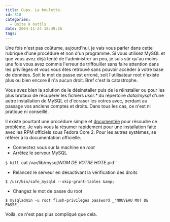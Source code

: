 ```yaml
---
title: Oups. La boulette.
id: 318
categories:
  - Boîte à outils
date: 2004-11-24 18:49:26
tags:
---
```


Une fois n'est pas coûtume, aujourd'hui, je vais vous parler dans cette rubrique d'une procédure et non d'un programme. Si vous utilisez MySQL et que vous avez déjà tenté de l'administrer un peu, je suis sûr qu'au moins une fois vous avez commis l'erreur de triffouiller sans faire attention dans les privilèges et vous vous êtes retrouvé sans pouvoir accèder à votre base de données. Soit le mot de passe est erroné, soit l'utilisateur root n'existe plus ou bien encore il n'a aucun droit. Bref c'est la catastrophe.

Vous avez bien la solution de le désinstaller puis de le réinstaller ou pour les plus brutaux de récupérer les fichiers _user.*_ du répertoire _data/mysql_ d'une autre installation de MySQL et d'écraser les votres avec, perdant au passage vos anciens comptes et droits. Dans tous les cas, ce n'est ni pratique ni conseillé.

Il existe pourtant une procédure simple et [documentée](http://dev.mysql.com/doc/mysql/en/Resetting_permissions.html "How to Reset the Root Password") pour résoudre ce problème. Je vais vous la résumer rapidement pour une installation faite avec les RPM officiels sous Fedora Core 2\. Pour les autres systèmes, se référer à la documentation officielle.

*   Connectez vous sur la machine en _root_
*   Arrêtez le serveur MySQL 

`$ kill `cat /var/lib/mysql/_NOM DE VOTRE HOTE_.pid``

*   Relancez le serveur en désactivant la vérification des droits 

`$ /usr/bin/safe_mysqld --skip-grant-tables &amp;`

*   Changez le mot de passe du root 

`$ mysqladmin -u root flush-privileges password _'NOUVEAU MOT DE PASSE_'`

Voilà, ce n'est pas plus compliqué que cela.